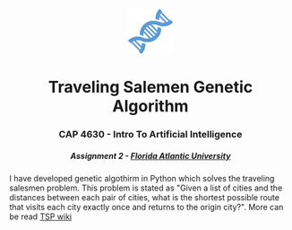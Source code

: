 <p align="center"> 
  <img src="gene-logo.png" alt="Gene Logo.png" width="80px" height="80px">
</p>
<h1 align="center"> Traveling Salemen Genetic Algorithm </h1>
<h3 align="center"> CAP 4630 - Intro To Artificial Intelligence </h3>
<h5 align="center"> Assignment 2 - <a href="https://www.fau.edu/">Florida Atlantic University</a> </h5>

<p>I have developed genetic algothirm in Python which solves the traveling salesmen problem. This problem is stated as "Given a list of cities and the distances between each pair of cities, what is the shortest possible route that visits each city exactly once and returns to the origin city?". More can be read <a href="https://en.wikipedia.org/wiki/Travelling_salesman_problem">TSP wiki</a></h5></p>

